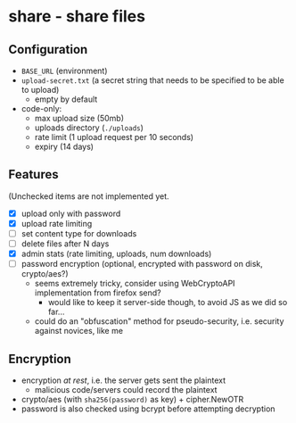 # share - share files

## Configuration

- `BASE_URL` (environment)
- `upload-secret.txt` (a secret string that needs to be specified to be able to upload)
	- empty by default
- code-only:
	- max upload size (50mb)
	- uploads directory (`./uploads`)
	- rate limit (1 upload request per 10 seconds)
	- expiry (14 days)

## Features

(Unchecked items are not implemented yet.

- [x] upload only with password
- [x] upload rate limiting
- [ ] set content type for downloads
- [ ] delete files after N days
- [x] admin stats (rate limiting, uploads, num downloads)
- [ ] password encryption (optional, encrypted with password on disk, crypto/aes?)
	- seems extremely tricky, consider using WebCryptoAPI implementation from firefox send?
		- would like to keep it server-side though, to avoid JS as we did so far...
	- could do an "obfuscation" method for pseudo-security, i.e. security against novices, like me

## Encryption

- encryption *at rest*, i.e. the server gets sent the plaintext
	- malicious code/servers could record the plaintext
- crypto/aes (with `sha256(password)` as key) + cipher.NewOTR
- password is also checked using bcrypt before attempting decryption
